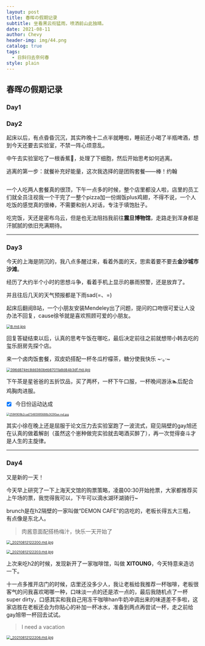 ```yaml
---
layout: post
title: 春晖の假期记录
subtitle: 坐看黑云衔猛雨，喷洒前山此独晴。
date: 2021-08-11
author: Chevy
header-img: img/44.png
catalog: true
tags:
  - 日斜归去奈何春
style: plain
---
```


## 春晖の假期记录

### Day1

### Day2

起床以后，有点昏昏沉沉，其实昨晚十二点半就睡啦，睡前还小喝了半瓶啤酒，想到今天还要去实验室，不禁一阵心烦意乱。

中午去实验室吃了一根香蕉🍌，处理了下细胞，然后开始思考如何逃离。

逃离的第一步：就餐补充好能量，这次我选择的是团购套餐——棒！约翰

![<img src="https://img.xuchunhui.top/images/2021/08/12/_20210812125456.md.jpg" alt="_20210812125456.md.jpg" style="zoom:67%;" />](https://img.xuchunhui.top/image/XSrG)

一个人吃两人套餐真的很顶，下午一点多的时候，整个店里都没人啦，店里的员工们就全员注视我一个干完了一整个pizza加一份焗饭plus鸡翅，不得不说，一个人吃饭的感觉真的很棒，不需要和别人对话，专注于填饱肚子。

吃完饭，天还是密布乌云，但是也无法阻挡我前往**震旦博物馆**，走路走到浑身都是汗腻腻的依旧充满期待。

------

### Day3

今天的上海是阴沉的，我八点多醒过来，看着外面的天，思索着要不要去**金沙城市沙滩**。

经历了大约半个小时的思想斗争，看着手机上显示的暴雨预警，还是放弃了。

并且往后几天的天气预报都是下雨sad(=、=)

起床后翻阅B站，一个小朋友安装Mendeley出了问题，提问的口吻很可爱让人没办法不回复，cause徐爷就是喜欢照顾可爱的小朋友。

[<img src="https://img.xuchunhui.top/images/2021/08/11/B.md.jpg" alt="B.md.jpg" style="zoom: 67%;" />](https://img.xuchunhui.top/image/XA92)

回复答疑结束以后，认真的思考午饭在哪吃，最后决定前往之前就想带小韩去吃的玺乐厨房先探个店。

来一个卤肉饭套餐，双皮奶搭配一杯冬瓜柠檬茶，糖分使我快乐  ~·。·~

[<img src="https://img.xuchunhui.top/images/2021/08/12/396d874ec8dd360beb87011a8d84b3df.md.jpg" alt="396d874ec8dd360beb87011a8d84b3df.md.jpg" style="zoom:67%;" />](https://img.xuchunhui.top/image/XYe7)

下午茶是星爸爸的五折饮品，买了两杯，一杯下午口服，一杯晚间游泳🏊‍后配合鸡胸肉进服。

- [x] 今日份运动达成

[<img src="https://img.xuchunhui.top/images/2021/08/12/259ff909b2cad73465995688b3f290ae.md.jpg" alt="259ff909b2cad73465995688b3f290ae.md.jpg" style="zoom:50%;" />](https://img.xuchunhui.top/image/Xp7E)

其实小徐在晚上还是屈服于论文压力去实验室跑了一波流式，窥见隔壁的gay旭还在认真的做着解剖（虽然这个崽种做完实验就去喝酒买醉了），再一次觉得奋斗才是人生的主旋律。

------

### Day4

又是新的一天！

今天早上研究了一下上海天文馆的购票策略，凌晨00:30开始抢票，大家都推荐买上午场的票，我觉得我可以，下午可以滴水湖环湖骑行~

brunch是在h2隔壁的一家叫做“DEMON CAFE"的店吃的，老板长得五大三粗，有点像是东北人。

> 肉酱意面配搭杨梅汁，快乐一天开始了

[<img src="https://img.xuchunhui.top/images/2021/08/12/_20210812122200.md.jpg" alt="_20210812122200.md.jpg" style="zoom:67%;" />](https://img.xuchunhui.top/image/X7dd)

[<img src="https://img.xuchunhui.top/images/2021/08/12/_20210812122203.md.jpg" alt="_20210812122203.md.jpg" style="zoom:67%;" />](https://img.xuchunhui.top/image/XxnA)

上次来吃h2的时候，发现新开了一家咖啡馆，叫做 **XITOUNG**，今天特意来造访一下。

十一点多推开店门的时候，店里还没多少人，我让老板给我推荐一杯咖啡，老板很客气的问我喜欢喝哪一种，口味淡一点的还是浓一点的，最后我随机点了一杯super dirty，口感其实和我自己用冻干咖啡han牛奶冲调出来的味道差不多啦，这家店胜在老板还会为你贴心的补加一杯冰水，准备到两点再尝试一杯，走之前给gay旭带一杯回去试试。

> I need a vacation

[<img src="https://img.xuchunhui.top/images/2021/08/12/_20210812122206.md.jpg" alt="_20210812122206.md.jpg" style="zoom:67%;" />](https://img.xuchunhui.top/image/XOmg)
